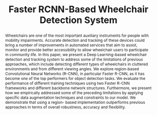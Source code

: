 ---
layout: default
title: "Faster RCNN-Based Wheelchair Detection System"
paper_url: https://riss.ri.cmu.edu/wp-content/uploads/2017/12/2017-RISS-Working-Papers-Journal-Final.pdf
poster: https://riss.ri.cmu.edu/wp-content/uploads/2017/09/2017-RISS-Poster-KWAN-Kevin-NAVARRO-Ingrid.pdf
code: null
video: null
thumbnail: assets/img/publications/frcnn.png
authors: <b class="text-primary">Ingrid Navarro</b> and Luis Ernesto Navarro-Serment
note: null
where: RISS Working Papers Journal, vol. 5, 2017
id: paper_wheelchair
abstract: "
Wheelchairs are one of the most important auxiliary instruments for people with mobility 
impairments. Accurate detection and tracking of these devices could bring a number of improvements 
in automated services that aim to assist, monitor and provide better accessibility to allow wheelchair 
users to participate in community life. In this paper, we present a Deep Learning-based wheelchair 
detection and tracking system to address some of the limitations of previous approaches, which
include detecting different types of wheelchairs in cluttered environments and from different viewing 
angles. We explore region-based Convolutional Neural Networks (R-CNN), in particular Faster R-CNN, 
as it has become one of the top performers for object detection tasks. We evaluate the performance of 
different training techniques using two Faster R-CNN frameworks and different backbone network 
structures. Furthermore, we present how we empirically addressed some of the preceding limitations by
applying specific data augmentation techniques and constraints to our model. We demonstrate that using a region-
based implementation outperforms previous approaches in terms of overall robustness, accuracy and 
flexibility.
"
---